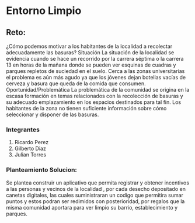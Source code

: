 # Entorno Limpio

## Reto:

¿Cómo podemos motivar a los habitantes de la localidad a
recolectar adecuadamente las basuras?
Situación
La situación de la localidad se evidencia cuando se hace un
recorrido por la carrera séptima o la carrera 13 en horas de la
mañana donde se pueden ver esquinas de cuadras y parques
repletos de suciedad en el suelo. Cerca a las zonas universitarias
el problema es aún más agudo ya que los jóvenes dejan
botellas vacías de cerveza y basura que queda de la comida que
consumen.
Oportunidad/Problemática
La problemática de la comunidad se origina en la escasa
formación en temas relacionados con la recolección de basuras y
su adecuado emplazamiento en los espacios destinados para tal
fin. Los habitantes de la zona no tienen suficiente información
sobre cómo seleccionar y disponer de las basuras.

### Integrantes

1. Ricardo Perez
2. Gilberto Diaz
3. Julian Torres

### Planteamiento Solucion:

Se plantea construir un aplicativo que permita registrar y obtener incentivos a las personas y vecinos de la localidad , por cada desecho depositado en canetas digitales, las cuales suministraran un codigo que permitira sumar puntos y estos podran ser redimidos con posterioridad, por regalos que la misma comunidad aportara para ver limpio su barrio, establecimiento y parques. 

